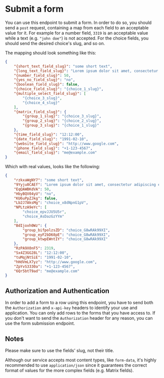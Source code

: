 # Submit a form

You can use this endpoint to submit a form. In order to do so, you should send a `post` request, containing a map from each field to an acceptable value for it. For example for a number field, `3319` is an acceptable value while a text (e.g. `"john doe"`) is not accepted. For the choice fields, you should send the desired choice's slug, and so on.

The mapping should look something like this:

```json
{
    "{short_text_field_slug}": "some short text",
    "{long_text_field_slug}": "Lorem ipsum dolor sit amet, consectetur adipiscing elit, sed do eiusmod tempor incididunt ut labore et dolore magna aliqua.",
    "{number_field_slug}": 50,
    "{yes_no_field_slug}": "no",
    "{boolean_field_slug}": false,
    "{choice_field_slug}": "{choice_1_slug}",
    "{multiple_select_field_slug}": [
        "{choice_3_slug}",
        "{choice_4_slug}"
    ],
    "{matrix_field_slug}": {
        "{group_1_slug}": "{choice_3_slug}",
        "{group_2_slug}": "{choice_2_slug}",
        "{group_3_slug}": "{choice_1_slug}"
    },
    "{time_field_slug}": "12:12:00",
    "{date_field_slug}": "1991-02-10",
    "{website_field_slug}": "http://www.google.com",
    "{phone_field_slug}": "+1-123-4567",
    "{email_field_slug}": "me@example.com"
}
```

Which with real values, looks like the following:

```json
{
    "rzkxaWgNY7": "some short text",
    "9Yyju0CAEf": "Lorem ipsum dolor sit amet, consectetur adipiscing elit, sed do eiusmod tempor incididunt ut labore et dolore magna aliqua.",
    "EqQAWBKdVA": 50,
    "HbyBQV04yU": "no",
    "KU6uPpZJkg": false,
    "Lb2J7AksMg": "choice_x8dNpnG1pV",
    "NPLtzA9eYc": [
        "choice_epvJJU5U5r",
        "choice_AsDazGzYYm"
    ],
    "BdIjoxh0Wz": {
        "group_bifpolzsZD": "choice_G8wRAk99XI",
        "group_eyF2bD68pE": "choice_G8wRAk99XI",
        "group_ktwpEWntIY": "choice_G8wRAk99XI"
    },
    "RzPA9X0nF5": 2319,
    "Sx4Z3GG28L": "12:12:00",
    "tuMqjNtSiE": "1991-02-10",
    "hHdVmLX7yz": "http://www.google.com",
    "ZpYvS3330a": "+1-123-4567",
    "6Qr5btT9ad": "me@example.com"
}
```

## Authorization and Authentication

In order to add a form to a row using this endpoint, you have to send both the `Authorization` and `x-api-key` headers to identify your use and application. You can only add rows to the forms that you have access to. If you don't want to send the `Authorization` header for any reason, you can use the form submission endpoint.

## Notes

Please make sure to use the fields' slug, not their title.

Although our service accepts most content types, like `form-data`, it's highly recommended to use `application/json` since it guarantees the correct format of values for the more complex fields (e.g. Matrix fields).
